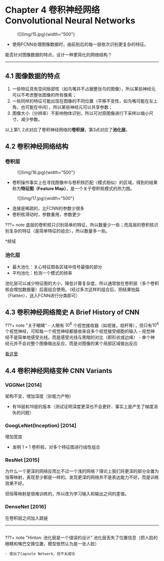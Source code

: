 # Chapter 4 卷积神经网络 Convolutional Neural Networks


<figure markdown="span">
    ![](img/15.jpg){width="500"}
</figure>

- 使用FCNN处理图像数据时，由前到后的每一层依次识别更复杂的特征。

能否针对图像数据的特点，设计一种更简化的网络结构？

---


## 4.1 图像数据的特点

1. 一些特征具有空间局部性（如鸟嘴并不占据整张鸟的图像），所以某些神经元可以不考虑整张图像的所有像素；
2. 一些同样的特征可能出现在图像的不同位置（平移不变性，如鸟嘴可能在左上角，也可能在中间），所以某些神经元可以共享参数；
3. 图像大小（分辨率）不影响物体识别，所以可对原图像进行下采样以缩小尺寸、减少参数。

以上第1, 2点对应了卷积神经网络的**卷积层**，第3点对应了**池化层**。

## 4.2 卷积神经网络结构

### 卷积层

<figure markdown="span">
    ![](img/16.jpg){width="500"}
</figure>

- 卷积操作事实上在寻找图像中与卷积核匹配（模式相似）的区域，得到的结果称为**特征图（Feature Map）**，是一个关于卷积核模式的热力图。

<figure markdown="span">
    ![](img/17.jpg){width="500"}
</figure>

- 连接是稀疏的，比FCNN的参数少很多
- 卷积核滑动时，参数重用，参数更少

???+ note
    底层的卷积核只识别简单的特征，所以数量少一些；而高层的卷积核识别复杂的特征（是简单特征的组合），所以数量多一些。

*频域

### 池化层

- 最大池化：关心特征图各区域中信号最强的部分
- 平均池化：检测一个模式的频率

池化层可以减少特征图的大小，降低计算复杂度，所以通常放在卷积层（多个卷积核会增加数据量）后面组合使用。（经过多次这样的组合后，把结果拍扁（Flatten），送入FCNN进行分类即可）

## 4.3 卷积神经网络简史 A Brief History of CNN

???+ note "关于眼睛"
    - 人眼有 $10^8$ 个视觉接收器（如视锥，视杆等），但只有$10^6$ 个视觉神经，可知每一个视觉神经都接收来自多个视觉接受细胞的输入
    - 视觉神经不是简单地感受光线，而是感受光线与黑暗的对比（即形状或边缘）
    - 单个神经元并不会对整个图像做出反应，而是对图像的某个局部区域做出反应

[看这里](../../open_course/eecs498/chap1.md)

## 4.4 卷积神经网络变种 CNN Variants

### VGGNet [2014]

架构不变，增加深度（钞能力产物）

- 有16层和19层的版本（测试证明深度更深也不会更好，事实上是产生了梯度消失的问题）

### GoogLeNet(Inception) [2014]

增加宽度

- 发明 $1\times 1$ 卷积核，对多个特征图进行线性组合

### ResNet [2015]

为什么一个更深的网络反而比不过一个浅的网络？理论上我们将更深的部分全置为恒等映射，表现至少都是一样的。发现更深的网络并不是表达能力不好，而是训练效果不好。

但恒等映射是很难训练的，所以改为学习输入和输出之间的差值。

### DenseNet [2016]

在卷积层之间加入跳链

---

## 

???+ note "Hinton: 池化层是一个错误的设计"
    池化层丢失了位置信息（把人脸的眼睛和嘴巴交换位置，模型依然认为是一张人脸）
    
    - 提出了Capsule Network，但不太成功